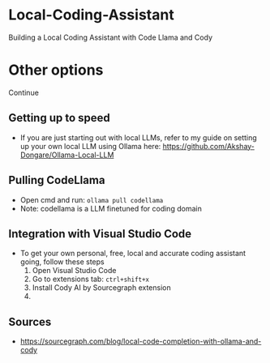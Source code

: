 # Local-Coding-Assistant
Building a Local Coding Assistant with Code Llama and Cody
# Other options
Continue
## Getting up to speed
* If you are just starting out with local LLMs, refer to my guide on setting up your own local LLM using Ollama here: https://github.com/Akshay-Dongare/Ollama-Local-LLM
## Pulling CodeLlama
* Open cmd and run: `ollama pull codellama`
* Note: codellama is a LLM finetuned for coding domain
## Integration with Visual Studio Code
* To get your own personal, free, local and accurate coding assistant going, follow these steps
  1. Open Visual Studio Code
  2. Go to extensions tab: `ctrl+shift+x`
  3. Install Cody AI by Sourcegraph extension
  4. 
## Sources
* https://sourcegraph.com/blog/local-code-completion-with-ollama-and-cody
